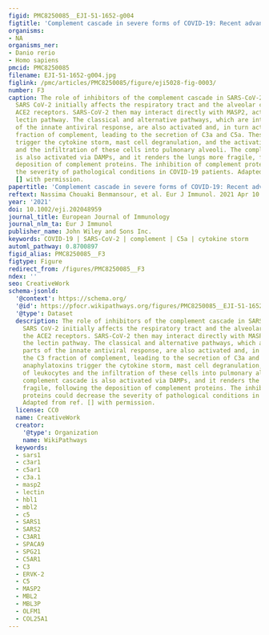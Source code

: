 ```yaml
---
figid: PMC8250085__EJI-51-1652-g004
figtitle: 'Complement cascade in severe forms of COVID‐19: Recent advances in therapy'
organisms:
- NA
organisms_ner:
- Danio rerio
- Homo sapiens
pmcid: PMC8250085
filename: EJI-51-1652-g004.jpg
figlink: /pmc/articles/PMC8250085/figure/eji5028-fig-0003/
number: F3
caption: The role of inhibitors of the complement cascade in SARS‐CoV‐2 infection.
  SARS CoV‐2 initially affects the respiratory tract and the alveolar cells, via the
  ACE2 receptors. SARS‐CoV‐2 then may interact directly with MASP2, activating the
  lectin pathway. The classical and alternative pathways, which are integral parts
  of the innate antiviral response, are also activated and, in turn activate the C3
  fraction of complement, leading to the secretion of C3a and C5a. These anaphylatoxins
  trigger the cytokine storm, mast cell degranulation, and the activation of leukocytes
  and the infiltration of these cells into pulmonary alveoli. The complement cascade
  is also activated via DAMPs, and it renders the lungs more fragile, following the
  deposition of complement proteins. The inhibition of complement proteins could decrease
  the severity of pathological conditions in COVID‐19 patients. Adapted from ref.
  [] with permission.
papertitle: 'Complement cascade in severe forms of COVID‐19: Recent advances in therapy.'
reftext: Nassima Chouaki Benmansour, et al. Eur J Immunol. 2021 Apr 10 ;51(7):1652-1659.
year: '2021'
doi: 10.1002/eji.202048959
journal_title: European Journal of Immunology
journal_nlm_ta: Eur J Immunol
publisher_name: John Wiley and Sons Inc.
keywords: COVID‐19 | SARS‐CoV‐2 | complement | C5a | cytokine storm
automl_pathway: 0.8700897
figid_alias: PMC8250085__F3
figtype: Figure
redirect_from: /figures/PMC8250085__F3
ndex: ''
seo: CreativeWork
schema-jsonld:
  '@context': https://schema.org/
  '@id': https://pfocr.wikipathways.org/figures/PMC8250085__EJI-51-1652-g004.html
  '@type': Dataset
  description: The role of inhibitors of the complement cascade in SARS‐CoV‐2 infection.
    SARS CoV‐2 initially affects the respiratory tract and the alveolar cells, via
    the ACE2 receptors. SARS‐CoV‐2 then may interact directly with MASP2, activating
    the lectin pathway. The classical and alternative pathways, which are integral
    parts of the innate antiviral response, are also activated and, in turn activate
    the C3 fraction of complement, leading to the secretion of C3a and C5a. These
    anaphylatoxins trigger the cytokine storm, mast cell degranulation, and the activation
    of leukocytes and the infiltration of these cells into pulmonary alveoli. The
    complement cascade is also activated via DAMPs, and it renders the lungs more
    fragile, following the deposition of complement proteins. The inhibition of complement
    proteins could decrease the severity of pathological conditions in COVID‐19 patients.
    Adapted from ref. [] with permission.
  license: CC0
  name: CreativeWork
  creator:
    '@type': Organization
    name: WikiPathways
  keywords:
  - sars1
  - c3ar1
  - c5ar1
  - c3a.1
  - masp2
  - lectin
  - hbl1
  - mbl2
  - c5
  - SARS1
  - SARS2
  - C3AR1
  - SPACA9
  - SPG21
  - C5AR1
  - C3
  - ERVK-2
  - C5
  - MASP2
  - MBL2
  - MBL3P
  - OLFM1
  - COL25A1
---
```

